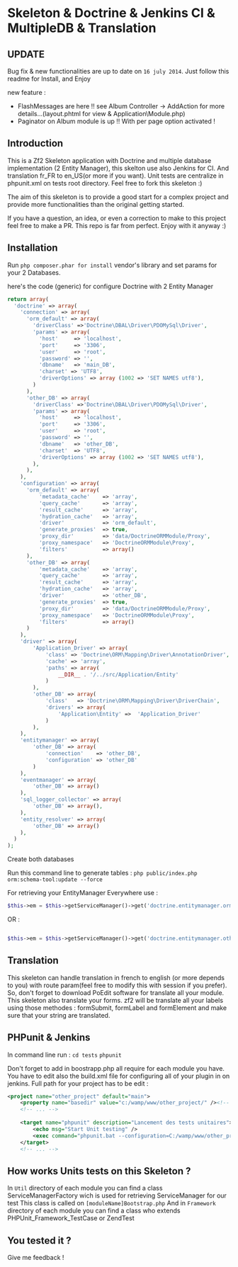 Skeleton & Doctrine & Jenkins CI & MultipleDB & Translation
===========================================================

UPDATE
------
Bug fix & new functionalities are up to date on `16 july 2014`. Just follow this readme for Install, and Enjoy

new feature :
- FlashMessages are here !! see Album Controller -> AddAction for more details...(layout.phtml for view & Application\Module.php)
- Paginator on Album module is up !! With per page option activated ! 

Introduction
------------
This is a Zf2 Skeleton application with Doctrine and multiple database implementation (2 Entity Manager), this skelton use also Jenkins for CI. And translation fr_FR to en_US(or more if you want).
Unit tests are centralize in phpunit.xml on tests root directory. Feel free to fork this skeleton :)

The aim of this skeleton is to provide a good start for a complex project and provide more functionalities than the original getting started.

If you have a question, an idea, or even a correction to make to this project feel free to make a PR. This repo is far from perfect. Enjoy with it anyway :)

Installation
------------

Run `php composer.phar for install` vendor's library and set params for your 2 Databases.

here's the code (generic) for configure Doctrine with 2 Entity Manager

```php
return array(
  'doctrine' => array(
    'connection' => array(
      'orm_default' => array(
        'driverClass' =>'Doctrine\DBAL\Driver\PDOMySql\Driver',
        'params' => array(
          'host'     => 'localhost',
          'port'     => '3306',
          'user'     => 'root',
          'password' => '',
          'dbname'   => 'main_DB',
          'charset' => 'UTF8',
          'driverOptions' => array (1002 => 'SET NAMES utf8'),
        )
      ),
      'other_DB' => array(
        'driverClass' =>'Doctrine\DBAL\Driver\PDOMySql\Driver',
        'params' => array(
          'host'     => 'localhost',
          'port'     => '3306',
          'user'     => 'root',
          'password' => '',
          'dbname'   => 'other_DB',
          'charset'  => 'UTF8',
          'driverOptions' => array (1002 => 'SET NAMES utf8'),
        ),
      ),
    ),
    'configuration' => array(
      'orm_default' => array(
          'metadata_cache'    => 'array',
          'query_cache'       => 'array',
          'result_cache'      => 'array',
          'hydration_cache'   => 'array',
          'driver'            => 'orm_default',
          'generate_proxies'  => true,
          'proxy_dir'         => 'data/DoctrineORMModule/Proxy',
          'proxy_namespace'   => 'DoctrineORMModule\Proxy',
          'filters'           => array()
      ),
      'other_DB' => array(
          'metadata_cache'    => 'array',
          'query_cache'       => 'array',
          'result_cache'      => 'array',
          'hydration_cache'   => 'array',
          'driver'            => 'other_DB',
          'generate_proxies'  => true,
          'proxy_dir'         => 'data/DoctrineORMModule/Proxy',
          'proxy_namespace'   => 'DoctrineORMModule\Proxy',
          'filters'           => array()
      )
    ),
    'driver' => array(
        'Application_Driver' => array(
            'class' => 'Doctrine\ORM\Mapping\Driver\AnnotationDriver',
            'cache' => 'array',
            'paths' => array(
                __DIR__ . '/../src/Application/Entity'
            )
        ),
        'other_DB' => array(
            'class'   => 'Doctrine\ORM\Mapping\Driver\DriverChain',
            'drivers' => array(
                'Application\Entity' =>  'Application_Driver'
            )
        ),
    ),
    'entitymanager' => array(
        'other_DB' => array(
            'connection'    => 'other_DB',
            'configuration' => 'other_DB'
        )
    ),
    'eventmanager' => array(
        'other_DB' => array()
    ),
    'sql_logger_collector' => array(
        'other_DB' => array(),
    ),
    'entity_resolver' => array(
        'other_DB' => array()
    ),
  )
);
```

Create both databases

Run this command line to generate tables :
`php public/index.php orm:schema-tool:update --force`

For retrieving your EntityManager Everywhere use :

```php
$this->em = $this->getServiceManager()->get('doctrine.entitymanager.orm_default');

```
OR :

```php

$this->em = $this->getServiceManager()->get('doctrine.entitymanager.other_DB');

```
Translation
-----------
This skeleton can handle translation in french to english (or more depends to you) with route param(feel free to modify this with session if you prefer).
So, don't forget to download PoEdit software for translate all your module.
This skeleton also translate your forms. zf2 will be translate all your labels using those methodes : formSubmit, formLabel and formElement and make sure that your string are translated.

PHPunit & Jenkins
-----------------

In command line run :
`cd tests`
`phpunit`

Don't forget to add in boostrapp.php all require for each module you have.
You have to edit also the build.xml file for configuring all of your plugin in on jenkins. Full path for your project
has to be edit : 
```xml
<project name="other_project" default="main">
    <property name="basedir" value="c:/wamp/www/other_project/" /><!-- here -->
    <!-- ... -->
    
    <target name="phpunit" description="Lancement des tests unitaires">
        <echo msg="Start Unit testing" />
        <exec command="phpunit.bat --configuration=C:/wamp/www/other_project/tests/phpunit.xml"/><!-- and here -->
    </target>
    <!-- ... -->
```
How works Units tests on this Skeleton ?
--------------------------------------

In `Util` directory of each module you can find a class ServiceManagerFactory wich is used for retrieving ServiceManager for our test
This class is called on `[moduleName]Bootstrap.php` And in `Framework` directory of each module you can find a class who extends PHPUnit_Framework_TestCase or ZendTest 

You tested it ?
---------------

Give me feedback !
